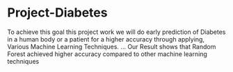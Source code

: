 # Project-Diabetes
 To achieve this goal this project work we will do early prediction of Diabetes in a human body or a patient for a higher accuracy through applying, Various Machine Learning Techniques. ... Our Result shows that Random Forest achieved higher accuracy compared to other machine learning techniques
